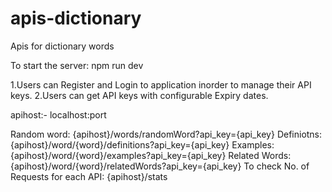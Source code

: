 # apis-dictionary
Apis for dictionary words 

To start the server:
  npm run dev

1.Users can Register and Login to application inorder to manage their API keys.
2.Users can get API keys with configurable Expiry dates. 


apihost:- localhost:port


Random word: {apihost}/words/randomWord?api_key={api_key}
Definiotns: {apihost}/word/{word}/definitions?api_key={api_key}
Examples: {apihost}/word/{word}/examples?api_key={api_key}
Related Words:{apihost}/word/{word}/relatedWords?api_key={api_key}
To check No. of Requests for each API: {apihost}/stats



